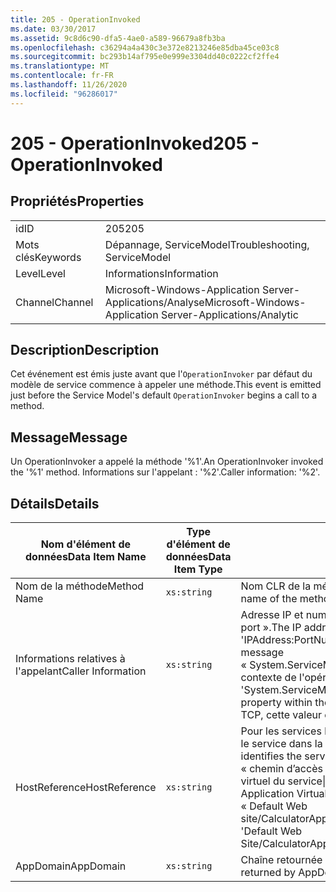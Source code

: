 ```yaml
---
title: 205 - OperationInvoked
ms.date: 03/30/2017
ms.assetid: 9c8d6c90-dfa5-4ae0-a589-96679a8fb3ba
ms.openlocfilehash: c36294a4a430c3e372e8213246e85dba45ce03c8
ms.sourcegitcommit: bc293b14af795e0e999e3304dd40c0222cf2ffe4
ms.translationtype: MT
ms.contentlocale: fr-FR
ms.lasthandoff: 11/26/2020
ms.locfileid: "96286017"
---
```

# <a name="205---operationinvoked"></a><span data-ttu-id="16d27-102">205 - OperationInvoked</span><span class="sxs-lookup"><span data-stu-id="16d27-102">205 - OperationInvoked</span></span>

## <a name="properties"></a><span data-ttu-id="16d27-103">Propriétés</span><span class="sxs-lookup"><span data-stu-id="16d27-103">Properties</span></span>  
  
|||  
|-|-|  
|<span data-ttu-id="16d27-104">id</span><span class="sxs-lookup"><span data-stu-id="16d27-104">ID</span></span>|<span data-ttu-id="16d27-105">205</span><span class="sxs-lookup"><span data-stu-id="16d27-105">205</span></span>|  
|<span data-ttu-id="16d27-106">Mots clés</span><span class="sxs-lookup"><span data-stu-id="16d27-106">Keywords</span></span>|<span data-ttu-id="16d27-107">Dépannage, ServiceModel</span><span class="sxs-lookup"><span data-stu-id="16d27-107">Troubleshooting, ServiceModel</span></span>|  
|<span data-ttu-id="16d27-108">Level</span><span class="sxs-lookup"><span data-stu-id="16d27-108">Level</span></span>|<span data-ttu-id="16d27-109">Informations</span><span class="sxs-lookup"><span data-stu-id="16d27-109">Information</span></span>|  
|<span data-ttu-id="16d27-110">Channel</span><span class="sxs-lookup"><span data-stu-id="16d27-110">Channel</span></span>|<span data-ttu-id="16d27-111">Microsoft-Windows-Application Server-Applications/Analyse</span><span class="sxs-lookup"><span data-stu-id="16d27-111">Microsoft-Windows-Application Server-Applications/Analytic</span></span>|  
  
## <a name="description"></a><span data-ttu-id="16d27-112">Description</span><span class="sxs-lookup"><span data-stu-id="16d27-112">Description</span></span>  

 <span data-ttu-id="16d27-113">Cet événement est émis juste avant que l'`OperationInvoker` par défaut du modèle de service commence à appeler une méthode.</span><span class="sxs-lookup"><span data-stu-id="16d27-113">This event is emitted just before the Service Model's default `OperationInvoker` begins a call to a method.</span></span>  
  
## <a name="message"></a><span data-ttu-id="16d27-114">Message</span><span class="sxs-lookup"><span data-stu-id="16d27-114">Message</span></span>  

 <span data-ttu-id="16d27-115">Un OperationInvoker a appelé la méthode '%1'.</span><span class="sxs-lookup"><span data-stu-id="16d27-115">An OperationInvoker invoked the '%1' method.</span></span> <span data-ttu-id="16d27-116">Informations sur l'appelant : '%2'.</span><span class="sxs-lookup"><span data-stu-id="16d27-116">Caller information: '%2'.</span></span>  
  
## <a name="details"></a><span data-ttu-id="16d27-117">Détails</span><span class="sxs-lookup"><span data-stu-id="16d27-117">Details</span></span>  
  
|<span data-ttu-id="16d27-118">Nom d'élément de données</span><span class="sxs-lookup"><span data-stu-id="16d27-118">Data Item Name</span></span>|<span data-ttu-id="16d27-119">Type d'élément de données</span><span class="sxs-lookup"><span data-stu-id="16d27-119">Data Item Type</span></span>|<span data-ttu-id="16d27-120">Description</span><span class="sxs-lookup"><span data-stu-id="16d27-120">Description</span></span>|  
|--------------------|--------------------|-----------------|  
|<span data-ttu-id="16d27-121">Nom de la méthode</span><span class="sxs-lookup"><span data-stu-id="16d27-121">Method Name</span></span>|`xs:string`|<span data-ttu-id="16d27-122">Nom CLR de la méthode qui a été appelée par l'`OperationInvoker`.</span><span class="sxs-lookup"><span data-stu-id="16d27-122">The CLR name of the method that was invoked by the `OperationInvoker`.</span></span>|  
|<span data-ttu-id="16d27-123">Informations relatives à l'appelant</span><span class="sxs-lookup"><span data-stu-id="16d27-123">Caller Information</span></span>|`xs:string`|<span data-ttu-id="16d27-124">Adresse IP et numéro de port du client au format « Adresse IP:Numéro de port ».</span><span class="sxs-lookup"><span data-stu-id="16d27-124">The IP address and port number of the client in the format 'IPAddress:PortNumber'.</span></span> <span data-ttu-id="16d27-125">Les deux valeurs sont extraites de la propriété de message « System.ServiceModel.Channels.RemoteEndpointMessageProperty » dans le contexte de l'opération.</span><span class="sxs-lookup"><span data-stu-id="16d27-125">The two values are retrieved from the 'System.ServiceModel.Channels.RemoteEndpointMessageProperty' message property within the operation context.</span></span> <span data-ttu-id="16d27-126">Notez que pour les liaisons autres que TCP, cette valeur est `null`.</span><span class="sxs-lookup"><span data-stu-id="16d27-126">Note that for non-TCP bindings this value `null`.</span></span>|  
|<span data-ttu-id="16d27-127">HostReference</span><span class="sxs-lookup"><span data-stu-id="16d27-127">HostReference</span></span>|`xs:string`|<span data-ttu-id="16d27-128">Pour les services hébergés par le Web, ce champ identifie de manière unique le service dans la hiérarchie Web.</span><span class="sxs-lookup"><span data-stu-id="16d27-128">For Web-hosted services, this field uniquely identifies the service in the Web hierarchy.</span></span> <span data-ttu-id="16d27-129">Son format est défini en tant que « chemin d’accès virtuel de l’application nom du site Web&#124;chemin d’accès virtuel du service&#124;ServiceName ».</span><span class="sxs-lookup"><span data-stu-id="16d27-129">Its format is defined as 'Web Site Name Application Virtual Path&#124;Service Virtual Path&#124;ServiceName'.</span></span> <span data-ttu-id="16d27-130">Exemple : « Default Web site/CalculatorApplication&#124;/CalculatorService.svc&#124;CalculatorService ».</span><span class="sxs-lookup"><span data-stu-id="16d27-130">Example: 'Default Web Site/CalculatorApplication&#124;/CalculatorService.svc&#124;CalculatorService'.</span></span>|  
|<span data-ttu-id="16d27-131">AppDomain</span><span class="sxs-lookup"><span data-stu-id="16d27-131">AppDomain</span></span>|`xs:string`|<span data-ttu-id="16d27-132">Chaîne retournée par AppDomain.CurrentDomain.FriendlyName.</span><span class="sxs-lookup"><span data-stu-id="16d27-132">The string returned by AppDomain.CurrentDomain.FriendlyName.</span></span>|
